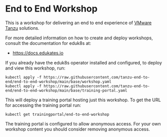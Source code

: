 # End to End Workshop

This is a workshop for delivering an end to end experience of [VMware Tanzu](https://tanzu.vmware.com) solutions.

For more detailed information on how to create and deploy workshops, consult
the documentation for eduk8s at:

* https://docs.edukates.io

If you already have the eduk8s operator installed and configured, to deploy
and view this workshop, run:

```
kubectl apply -f https://raw.githubusercontent.com/tanzu-end-to-end/end-to-end-workshop/main/base/workshop.yaml
kubectl apply -f https://raw.githubusercontent.com/tanzu-end-to-end/end-to-end-workshop/main/base/training-portal.yaml
```

This will deploy a training portal hosting just this workshop. To get the
URL for accessing the training portal run:

```
kubectl get trainingportal/end-to-end-workshop
```

The training portal is configured to allow anonymous access. For your own
workshop content you should consider removing anonymous access.

